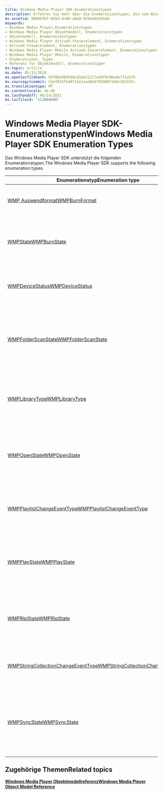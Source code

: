 ```yaml
---
title: Windows Media Player SDK-Enumerationstypen
description: Erfahren Sie mehr über die Enumerationstypen, die vom Windows Media Player SDK unterstützt werden, z. B. WMP Auswendformat und WMPState.
ms.assetid: 90689fb7-656d-4c06-a0a9-02bbe0e5b5dd
keywords:
- Windows Media Player,Enumerationstypen
- Windows Media Player Objektmodell, Enumerationstypen
- Objektmodell, Enumerationstypen
- Windows Media Player ActiveX-Steuerelement, Enumerationstypen
- ActiveX-Steuerelement, Enumerationstypen
- Windows Media Player Mobile ActiveX-Steuerelement, Enumerationstypen
- Windows Media Player Mobile, Enumerationstypen
- Enumerationen, Typen
- Referenz für Objektmodell, Enumerationstypen
ms.topic: article
ms.date: 05/31/2018
ms.openlocfilehash: b5f0bd389548c81da21217e28f9c90a8e771a5f6
ms.sourcegitcommit: 51ef825fb48f15e1aa30e8795988f10dc2b2155c
ms.translationtype: MT
ms.contentlocale: de-DE
ms.lasthandoff: 06/14/2021
ms.locfileid: "112068496"
---
```

# <a name="windows-media-player-sdk-enumeration-types"></a><span data-ttu-id="57267-112">Windows Media Player SDK-Enumerationstypen</span><span class="sxs-lookup"><span data-stu-id="57267-112">Windows Media Player SDK Enumeration Types</span></span>

<span data-ttu-id="57267-113">Das Windows Media Player SDK unterstützt die folgenden Enumerationstypen.</span><span class="sxs-lookup"><span data-stu-id="57267-113">The Windows Media Player SDK supports the following enumeration types.</span></span>



| <span data-ttu-id="57267-114">Enumerationstyp</span><span class="sxs-lookup"><span data-stu-id="57267-114">Enumeration type</span></span>                                                             | <span data-ttu-id="57267-115">Beschreibung</span><span class="sxs-lookup"><span data-stu-id="57267-115">Description</span></span>                                                                                                            |
|------------------------------------------------------------------------------|------------------------------------------------------------------------------------------------------------------------|
| [<span data-ttu-id="57267-116">WMP Auswendformat</span><span class="sxs-lookup"><span data-stu-id="57267-116">WMPBurnFormat</span></span>](/previous-versions/windows/desktop/api/wmp/ne-wmp-wmpburnformat)                                           | <span data-ttu-id="57267-117">Definiert die möglichen Typen von CDs für die Aushändigung.</span><span class="sxs-lookup"><span data-stu-id="57267-117">Defines the possible types of CDs for burning.</span></span>                                                                         |
| [<span data-ttu-id="57267-118">WMPState</span><span class="sxs-lookup"><span data-stu-id="57267-118">WMPBurnState</span></span>](/previous-versions/windows/desktop/api/wmp/ne-wmp-wmpburnstate)                                             | <span data-ttu-id="57267-119">Definiert die möglichen Betriebszustände von Windows Media Player, wenn es eine CD verbraucht.</span><span class="sxs-lookup"><span data-stu-id="57267-119">Defines the possible operational states of Windows Media Player as it burns a CD.</span></span>                                      |
| [<span data-ttu-id="57267-120">WMPDeviceStatus</span><span class="sxs-lookup"><span data-stu-id="57267-120">WMPDeviceStatus</span></span>](/previous-versions/windows/desktop/api/wmp/ne-wmp-wmpdevicestatus)                                       | <span data-ttu-id="57267-121">Definiert die möglichen Werte für den aktuellen Status eines Geräts.</span><span class="sxs-lookup"><span data-stu-id="57267-121">Defines the possible values for the current status of a device.</span></span>                                                        |
| [<span data-ttu-id="57267-122">WMPFolderScanState</span><span class="sxs-lookup"><span data-stu-id="57267-122">WMPFolderScanState</span></span>](/previous-versions/windows/desktop/api/wmp/ne-wmp-wmpfolderscanstate)                                 | <span data-ttu-id="57267-123">Definiert die möglichen Betriebszustände von Windows Media Player beim Überwachen von Dateiordnern auf digitale Medieninhalte.</span><span class="sxs-lookup"><span data-stu-id="57267-123">Defines the possible operational states of Windows Media Player as it monitors file folders for digital media content.</span></span> |
| [<span data-ttu-id="57267-124">WMPLibraryType</span><span class="sxs-lookup"><span data-stu-id="57267-124">WMPLibraryType</span></span>](/previous-versions/windows/desktop/api/wmp/ne-wmp-wmplibrarytype)                                         | <span data-ttu-id="57267-125">Definiert die möglichen Bibliothekstypen, mit denen Windows Media Player eine Verbindung herstellen können.</span><span class="sxs-lookup"><span data-stu-id="57267-125">Defines the possible library types to which Windows Media Player can connect.</span></span>                                          |
| [<span data-ttu-id="57267-126">WMPOpenState</span><span class="sxs-lookup"><span data-stu-id="57267-126">WMPOpenState</span></span>](/previous-versions/windows/desktop/api/wmp/ne-wmp-wmpopenstate)                                             | <span data-ttu-id="57267-127">Definiert die möglichen Betriebszustände von Windows Media Player, wenn eine digitale Mediendatei geöffnet wird.</span><span class="sxs-lookup"><span data-stu-id="57267-127">Defines the possible operational states of Windows Media Player as it opens a digital media file.</span></span>                      |
| [<span data-ttu-id="57267-128">WMPPlaylistChangeEventType</span><span class="sxs-lookup"><span data-stu-id="57267-128">WMPPlaylistChangeEventType</span></span>](/previous-versions/windows/desktop/api/wmp/ne-wmp-wmpplaylistchangeeventtype)                 | <span data-ttu-id="57267-129">Definiert die Arten von Änderungen, die an einer Wiedergabeliste vorgenommen werden können.</span><span class="sxs-lookup"><span data-stu-id="57267-129">Defines the types of changes that can be made to a playlist.</span></span>                                                           |
| [<span data-ttu-id="57267-130">WMPPlayState</span><span class="sxs-lookup"><span data-stu-id="57267-130">WMPPlayState</span></span>](/previous-versions/windows/desktop/api/wmp/ne-wmp-wmpplaystate)                                             | <span data-ttu-id="57267-131">Definiert die möglichen Betriebszustände von Windows Media Player, während eine digitale Mediendatei wiedergegeben wird.</span><span class="sxs-lookup"><span data-stu-id="57267-131">Defines the possible operational states of Windows Media Player as it plays a digital media file.</span></span>                      |
| [<span data-ttu-id="57267-132">WMPRipState</span><span class="sxs-lookup"><span data-stu-id="57267-132">WMPRipState</span></span>](/previous-versions/windows/desktop/api/wmp/ne-wmp-wmpripstate)                                               | <span data-ttu-id="57267-133">Definiert die möglichen Betriebszustände von Windows Media Player, wenn eine CD zerrissen wird.</span><span class="sxs-lookup"><span data-stu-id="57267-133">Defines the possible operational states of Windows Media Player as it rips a CD.</span></span>                                       |
| [<span data-ttu-id="57267-134">WMPStringCollectionChangeEventType</span><span class="sxs-lookup"><span data-stu-id="57267-134">WMPStringCollectionChangeEventType</span></span>](/previous-versions/windows/desktop/api/wmp/ne-wmp-wmpstringcollectionchangeeventtype) | <span data-ttu-id="57267-135">Definiert die Arten von Änderungen, die in einer Zeichenfolgenauflistung auftreten können.</span><span class="sxs-lookup"><span data-stu-id="57267-135">Defines the types of changes that can occur in a string collection.</span></span>                                                    |
| [<span data-ttu-id="57267-136">WMPSyncState</span><span class="sxs-lookup"><span data-stu-id="57267-136">WMPSyncState</span></span>](/previous-versions/windows/desktop/api/wmp/ne-wmp-wmpsyncstate)                                             | <span data-ttu-id="57267-137">Definiert die möglichen Betriebszustände von Windows Media Player, wenn digitale Medien mit einem Gerät synchronisiert werden.</span><span class="sxs-lookup"><span data-stu-id="57267-137">Defines the possible operational states of Windows Media Player as it synchronizes digital media to a device.</span></span>          |



 

## <a name="related-topics"></a><span data-ttu-id="57267-138">Zugehörige Themen</span><span class="sxs-lookup"><span data-stu-id="57267-138">Related topics</span></span>

<dl> <dt>

[<span data-ttu-id="57267-139">**Windows Media Player Objektmodellreferenz**</span><span class="sxs-lookup"><span data-stu-id="57267-139">**Windows Media Player Object Model Reference**</span></span>](windows-media-player-object-model-reference.md)
</dt> </dl>

 

 




